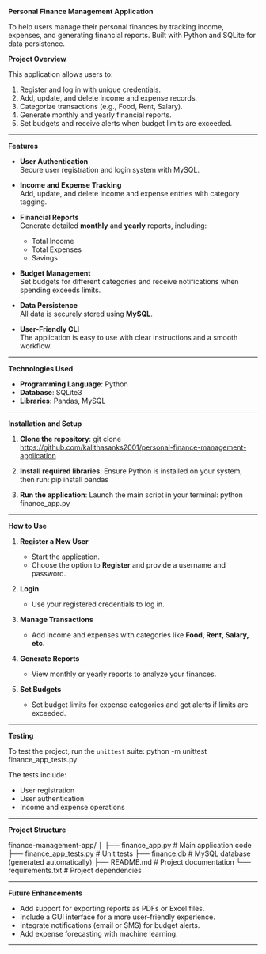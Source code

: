 **Personal Finance Management Application**

To help users manage their personal finances by tracking income, expenses, and generating financial reports. Built with Python and SQLite for data persistence.

**Project Overview**

This application allows users to:

1. Register and log in with unique credentials.
2. Add, update, and delete income and expense records.
3. Categorize transactions (e.g., Food, Rent, Salary).
4. Generate monthly and yearly financial reports.
5. Set budgets and receive alerts when budget limits are exceeded.

--------------------------------------------------------------------------------------------------------------------------------------------------------------------------------------------------------------------

**Features**

- **User Authentication**  
  Secure user registration and login system with MySQL.

- **Income and Expense Tracking**  
  Add, update, and delete income and expense entries with category tagging.

- **Financial Reports**  
  Generate detailed **monthly** and **yearly** reports, including:
  - Total Income
  - Total Expenses
  - Savings

- **Budget Management**  
  Set budgets for different categories and receive notifications when spending exceeds limits.

- **Data Persistence**  
  All data is securely stored using **MySQL**.

- **User-Friendly CLI**  
  The application is easy to use with clear instructions and a smooth workflow.

--------------------------------------------------------------------------------------------------------------------------------------------------------------------------------------------------------------------

 **Technologies Used**

- **Programming Language**: Python  
- **Database**: SQLite3  
- **Libraries**: Pandas, MySQL  

--------------------------------------------------------------------------------------------------------------------------------------------------------------------------------------------------------------------

**Installation and Setup**

1. **Clone the repository**:
   git clone https://github.com/kalithasanks2001/personal-finance-management-application

2. **Install required libraries**:
   Ensure Python is installed on your system, then run:
   pip install pandas

3. **Run the application**:
   Launch the main script in your terminal:
   python finance_app.py

--------------------------------------------------------------------------------------------------------------------------------------------------------------------------------------------------------------------

**How to Use**

1. **Register a New User**  
   - Start the application.  
   - Choose the option to **Register** and provide a username and password.

2. **Login**  
   - Use your registered credentials to log in.

3. **Manage Transactions**  
   - Add income and expenses with categories like **Food, Rent, Salary, etc.**

4. **Generate Reports**  
   - View monthly or yearly reports to analyze your finances.

5. **Set Budgets**  
   - Set budget limits for expense categories and get alerts if limits are exceeded.

--------------------------------------------------------------------------------------------------------------------------------------------------------------------------------------------------------------------

**Testing**

To test the project, run the `unittest` suite:
python -m unittest finance_app_tests.py

The tests include:
- User registration
- User authentication
- Income and expense operations

-------------------------------------------------------------------------------------------------------------------------------------------------------------------------------------------------------------------

**Project Structure**

finance-management-app/
│
├── finance_app.py            # Main application code
├── finance_app_tests.py      # Unit tests
├── finance.db                # MySQL database (generated automatically)
├── README.md                 # Project documentation
└── requirements.txt          # Project dependencies

--------------------------------------------------------------------------------------------------------------------------------------------------------------------------------------------------------------------

**Future Enhancements**

- Add support for exporting reports as PDFs or Excel files.
- Include a GUI interface for a more user-friendly experience.
- Integrate notifications (email or SMS) for budget alerts.
- Add expense forecasting with machine learning.

--------------------------------------------------------------------------------------------------------------------------------------------------------------------------------------------------------------------
